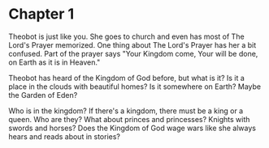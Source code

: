 # Chapter 1

Theobot is just like you.
She goes to church and even has most of The Lord's Prayer memorized.
One thing about The Lord's Prayer has her a bit confused.
Part of the prayer says "Your Kingdom come, Your will be done, on Earth as it is in Heaven."

Theobot has heard of the Kingdom of God before, but what is it?
Is it a place in the clouds with beautiful homes?
Is it somewhere on Earth? Maybe the Garden of Eden?

Who is in the kingdom? If there's a kingdom, there must be a king or a queen.
Who are they? What about princes and princesses? Knights with swords and horses?
Does the Kingdom of God wage wars like she always hears and reads about in stories?

